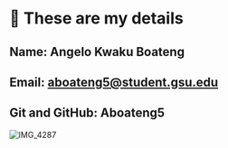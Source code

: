 # :wave: These are my details 

## Name: Angelo Kwaku Boateng

## Email: aboateng5@student.gsu.edu

## Git and GitHub: Aboateng5

![IMG_4287](https://github.com/BIOM421/hw1-github-and-python-basics-Aboateng5/assets/168710350/3cb5fdbf-a40c-4ffd-8147-56b419638593)

